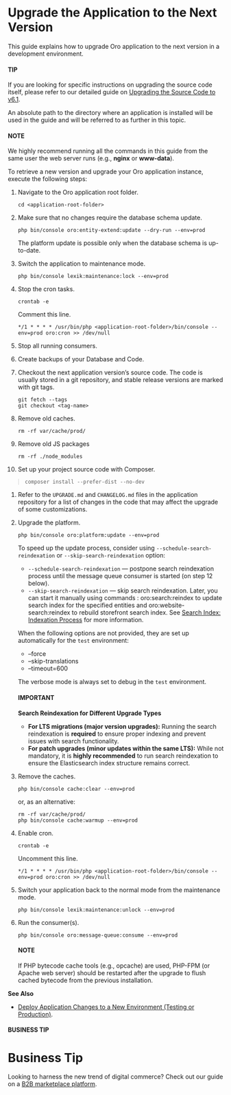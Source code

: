 <a id="index-0"></a>

<a id="upgrade-application"></a>

<a id="upgrade"></a>

# Upgrade the Application to the Next Version

This guide explains how to upgrade Oro application to the next version in a development environment.

#### TIP
If you are looking for specific instructions on upgrading the source code itself, please refer to our detailed guide on [Upgrading the Source Code to v6.1](upgrade-source-code.md#upgrade-to-6).

An absolute path to the directory where an application is installed will be used in the guide and will
be referred to as **<application-root-folder>** further in this topic.

#### NOTE
We highly recommend running all the commands in this guide from the same user the web server runs (e.g., **nginx** or **www-data**).

To retrieve a new version and upgrade your Oro application instance, execute the following steps:

1. Navigate to the Oro application root folder.
   ```none
   cd <application-root-folder>
   ```
2. Make sure that no changes require the database schema update.
   ```none
   php bin/console oro:entity-extend:update --dry-run --env=prod
   ```

   The platform update is possible only when the database schema is up-to-date.
3. Switch the application to maintenance mode.
   ```none
   php bin/console lexik:maintenance:lock --env=prod
   ```
4. Stop the cron tasks.
   ```none
   crontab -e
   ```

   Comment this line.
   ```text
   */1 * * * * /usr/bin/php <application-root-folder>/bin/console --env=prod oro:cron >> /dev/null
   ```
5. Stop all running consumers.
6. Create backups of your Database and Code.
7. Checkout the next application version’s source code. The code is usually stored in a git repository, and stable release versions are marked with git tags.
   ```none
   git fetch --tags
   git checkout <tag-name>
   ```
8. Remove old caches.
   ```none
   rm -rf var/cache/prod/
   ```
9. Remove old JS packages
   ```none
   rm -rf ./node_modules
   ```
10. Set up your project source code with Composer.

> ```none
> composer install --prefer-dist --no-dev
> ```
1. Refer to the `UPGRADE.md` and `CHANGELOG.md` files in the application repository for a list of changes in the code that
   may affect the upgrade of some customizations.
2. Upgrade the platform.
   ```none
   php bin/console oro:platform:update --env=prod
   ```

   To speed up the update process, consider using `--schedule-search-reindexation` or `--skip-search-reindexation` option:
   * `--schedule-search-reindexation` — postpone search reindexation process until the message queue consumer is started (on step 12 below).
   * `--skip-search-reindexation` — skip search reindexation. Later, you can start it manually using commands
     : oro:search:reindex to update search index for the specified entities and oro:website-search:reindex to rebuild storefront search index. See [Search Index: Indexation Process](../architecture/tech-stack/search/index.md#search-index-overview-indexation-process) for more information.

   When the following options are not provided, they are set up automatically for the `test` environment:
   * –force
   * –skip-translations
   * –timeout=600

   The verbose mode is always set to debug in the `test` environment.

   #### IMPORTANT
   **Search Reindexation for Different Upgrade Types**
   * **For LTS migrations (major version upgrades):** Running the search reindexation is **required** to ensure proper indexing and prevent issues with search functionality.
   * **For patch upgrades (minor updates within the same LTS):** While not mandatory, it is **highly recommended** to run search reindexation to ensure the Elasticsearch index structure remains correct.
3. Remove the caches.
   ```none
   php bin/console cache:clear --env=prod
   ```

   or, as an alternative:
   ```none
   rm -rf var/cache/prod/
   php bin/console cache:warmup --env=prod
   ```
4. Enable cron.
   ```none
   crontab -e
   ```

   Uncomment this line.
   ```text
   */1 * * * * /usr/bin/php <application-root-folder>/bin/console --env=prod oro:cron >> /dev/null
   ```
5. Switch your application back to the normal mode from the maintenance mode.
   ```none
   php bin/console lexik:maintenance:unlock --env=prod
   ```
6. Run the consumer(s).
   ```none
   php bin/console oro:message-queue:consume --env=prod
   ```

   #### NOTE
   If PHP bytecode cache tools (e.g., opcache) are used, PHP-FPM (or Apache web server) should be restarted after the upgrade to flush cached bytecode from the previous installation.

**See Also**

* [Deploy Application Changes to a New Environment (Testing or Production)](deploy-the-update.md#deploy-the-update).

#### BUSINESS TIP
# Business Tip

Looking to harness the new trend of digital commerce? Check out our guide on a <a href="https://oroinc.com/oromarketplace/b2b-marketplace/" target="_blank">B2B marketplace platform</a>.

<!-- Frontend -->
